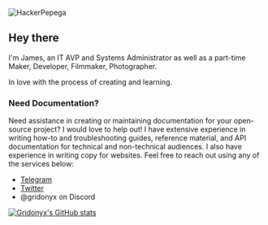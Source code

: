 ![HackerPepega](https://gridonyx.com/assets/img/hackerpepega.gif)

## Hey there
I'm James, an IT AVP and Systems Administrator as well as a part-time Maker, Developer, Filmmaker, Photographer.

In love with the process of creating and learning.

### Need Documentation?

Need assistance in creating or maintaining documentation for your open-source project? I would love to help out! I have extensive experience in writing how-to and troubleshooting guides, reference material, and API documentation for technical and non-technical audiences. I also have experience in writing copy for websites. Feel free to reach out using any of the services below:
- [Telegram](https://t.me/gridonyx)
- [Twitter](https://twitter.com/jamesmontour)
- @gridonyx on Discord

[![Gridonyx's GitHub stats](https://github-readme-stats.vercel.app/api?username=Gridonyx&theme=synthwave&count_private=true&show_icons=true)](https://github.com/anuraghazra/github-readme-stats)
